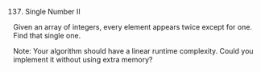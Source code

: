 137. Single Number II

Given an array of integers, every element appears twice except for one. Find that single one.

Note:
Your algorithm should have a linear runtime complexity. Could you implement it without using extra memory?